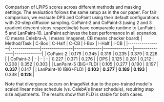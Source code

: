 Comparison of LPIPS scores across different methods and masking settings. The evaluation follows the same setup as in the our paper. For fair comparison, we evaluate DPS and CoPaint using their default configurations with 20-step diffusion sampling. CoPaint-2 and CoPaint-3 (using 2 and 3 gradient descent steps respectively) have comparable runtime to LanPaint-5 and LanPaint-10. LanPaint achieves the best performance in all scenarios. (C means Celebra-A, I means Imagenet, CB means checker board)
| Method/Task     | C-Box | C-Half | C-CB | I-Box | I-Half | I-CB |
|-----------------|---------------|----------------|--------------|---------------|----------------|--------------|
| CoPaint-2         | 0.179         | 0.345          | 0.316        | 0.235         | 0.379          | 0.228        |
| CoPaint-3         | -         | -          | -        | 0.227         | 0.371          | 0.276        |
| DPS             | 0.125         | 0.281          | 0.212        | 0.208         | 0.352          | 0.303      |
| LanPaint-5 (BiG+FLD) | 0.105 | 0.277 | 0.190 | 0.197 | **0.337** | 0.147 |
| LanPaint-10 (BiG+FLD) | **0.103** | **0.277**      | **0.189**    | **0.193**     | 0.338     | **0.128**    |

Note that divergence occurs on ImageNet due to the pre-trained model's scaled linear noise schedule (vs. CelebA's linear schedule), requiring step size adjustments. The results show that FLD is stable for both cases.
